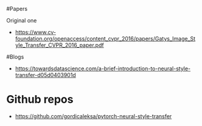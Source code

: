 #Papers

Original one

- https://www.cv-foundation.org/openaccess/content_cvpr_2016/papers/Gatys_Image_Style_Transfer_CVPR_2016_paper.pdf

#Blogs

- https://towardsdatascience.com/a-brief-introduction-to-neural-style-transfer-d05d0403901d

# Github repos

- https://github.com/gordicaleksa/pytorch-neural-style-transfer
